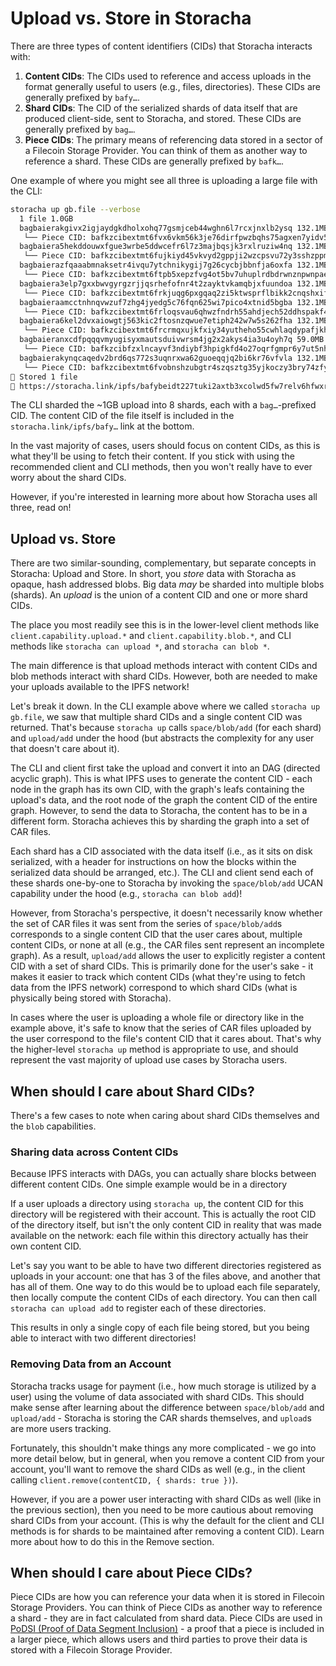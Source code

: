 # Upload vs. Store in Storacha

There are three types of content identifiers (CIDs) that Storacha interacts with:

1. **Content CIDs**: The CIDs used to reference and access uploads in the format generally useful to users (e.g., files, directories). These CIDs are generally prefixed by `bafy…`.
2. **Shard CIDs**: The CID of the serialized shards of data itself that are produced client-side, sent to Storacha, and stored. These CIDs are generally prefixed by `bag…`.
3. **Piece CIDs**: The primary means of referencing data stored in a sector of a Filecoin Storage Provider. You can think of them as another way to reference a shard. These CIDs are generally prefixed by `bafk…`.

One example of where you might see all three is uploading a large file with the CLI:

```sh
storacha up gb.file --verbose
  1 file 1.0GB
  bagbaierakgivx2igjaydgkdholxohq77gsmjceb44wghn6l7rcxjnxlb2ysq 132.1MB
   └── Piece CID: bafkzcibextmt6fvx6vkm56k3je76dirfpwzbqhs75agxen7yidv5lo5usnfdbetzcu
  bagbaiera5hekddouwxfgue3wrbe5ddwcefr6l7z3majbqsjk3rxlruziw4nq 132.1MB
   └── Piece CID: bafkzcibextmt6fujkiyd45vkvyd2gppji2wzcpsvu72y3sshzppmi2wnxp4q5pblay
  bagbaierazfqaaabmnaksetr4ivqu7ytchnikygij7g26cycbjbbnfja6oxfa 132.1MB
   └── Piece CID: bafkzcibextmt6ftpb5xepzfvg4ot5bv7uhuplrdbdrwnznpwnpaempif4i76gxbmdm
  bagbaiera3elp7gxxbwvgyrgzrjjqsrhefofnr4t2zayktvkamqbjxfuundoa 132.1MB
   └── Piece CID: bafkzcibextmt6frkjuqg6pxgqaq2zi5ktwsprflbikk2cnqshxifvsumntmqedgrba
  bagbaieraamcctnhnqvwzuf7zhg4jyedg5c76fqn625wi7pico4xtnid5bgba 132.1MB
   └── Piece CID: bafkzcibextmt6frloqsvau6qhwzfndrh55ahdjech52ddhspakf4gnxwksuks6uiem
  bagbaiera6kel2dvxaiowgtj563kic2ftosnzqwue7etiph242w7w5s262fha 132.1MB
   └── Piece CID: bafkzcibextmt6frcrmqxujkfxiy34yutheho55cwhlaqdypafjkhgusphcn5kyp3da
  bagbaieranxcdfpqqqvmyugisyxmautsduivwrsm4jg2x2akys4ia3u4oyh7q 59.0MB
   └── Piece CID: bafkzcibfzxlncayvf3ndiybf3hpigkfd4o27oqrfgmpr6y7ut5nhcyjdtjhqsvstwyqq
  bagbaierakynqcaqedv2brd6qs772s3uqnrxwa62guoeqqjq2bi6kr76vfvla 132.1MB
   └── Piece CID: bafkzcibextmt6fvobnshzubgtr4szqsztg35yjkoczy3bry74zfy2bu5fm2x5caefq
🐔 Stored 1 file
🐔 https://storacha.link/ipfs/bafybeidt227tuki2axtb3xcolwd5fw7relv6hfwxrlhgxjzyzwh4cowymy
```

The CLI sharded the ~1GB upload into 8 shards, each with a `bag…`-prefixed CID. The content CID of the file itself is included in the `storacha.link/ipfs/bafy…` link at the bottom.

In the vast majority of cases, users should focus on content CIDs, as this is what they'll be using to fetch their content. If you stick with using the recommended client and CLI methods, then you won't really have to ever worry about the shard CIDs.

However, if you're interested in learning more about how Storacha uses all three, read on!

## Upload vs. Store

There are two similar-sounding, complementary, but separate concepts in Storacha: Upload and Store. In short, you _store_ data with Storacha as opaque, hash addressed blobs. Big data _may_ be sharded into multiple blobs (shards). An _upload_ is the union of a content CID and one or more shard CIDs.

The place you most readily see this is in the lower-level client methods like `client.capability.upload.*` and `client.capability.blob.*`, and CLI methods like `storacha can upload *`, and `storacha can blob *`.

The main difference is that upload methods interact with content CIDs and blob methods interact with shard CIDs. However, both are needed to make your uploads available to the IPFS network!

Let's break it down. In the CLI example above where we called `storacha up gb.file`, we saw that multiple shard CIDs and a single content CID was returned. That's because `storacha up` calls `space/blob/add` (for each shard) and `upload/add` under the hood (but abstracts the complexity for any user that doesn't care about it).

The CLI and client first take the upload and convert it into an DAG (directed acyclic graph). This is what IPFS uses to generate the content CID - each node in the graph has its own CID, with the graph's leafs containing the upload's data, and the root node of the graph the content CID of the entire graph. However, to send the data to Storacha, the content has to be in a different form. Storacha achieves this by sharding the graph into a set of CAR files.

Each shard has a CID associated with the data itself (i.e., as it sits on disk serialized, with a header for instructions on how the blocks within the serialized data should be arranged, etc.). The CLI and client send each of these shards one-by-one to Storacha by invoking the `space/blob/add` UCAN capability under the hood (e.g., `storacha can blob add`)!

However, from Storacha's perspective, it doesn't necessarily know whether the set of CAR files it was sent from the series of `space/blob/add`s corresponds to a single content CID that the user cares about, multiple content CIDs, or none at all (e.g., the CAR files sent represent an incomplete graph). As a result, `upload/add` allows the user to explicitly register a content CID with a set of shard CIDs. This is primarily done for the user's sake - it makes it easier to track which content CIDs (what they're using to fetch data from the IPFS network) correspond to which shard CIDs (what is physically being stored with Storacha).

In cases where the user is uploading a whole file or directory like in the example above, it's safe to know that the series of CAR files uploaded by the user correspond to the file's content CID that it cares about. That's why the higher-level `storacha up` method is appropriate to use, and should represent the vast majority of upload use cases by Storacha users.

## When should I care about Shard CIDs?

There's a few cases to note when caring about shard CIDs themselves and the `blob` capabilities.

### Sharing data across Content CIDs

Because IPFS interacts with DAGs, you can actually share blocks between different content CIDs. One simple example would be in a directory

If a user uploads a directory using `storacha up`, the content CID for this directory will be registered with their account. This is actually the root CID of the directory itself, but isn't the only content CID in reality that was made available on the network: each file within this directory actually has their own content CID.

Let's say you want to be able to have two different directories registered as uploads in your account: one that has 3 of the files above, and another that has all of them. One way to do this would be to upload each file separately, then locally compute the content CIDs of each directory. You can then call `storacha can upload add` to register each of these directories.

This results in only a single copy of each file being stored, but you being able to interact with two different directories!

### Removing Data from an Account

Storacha tracks usage for payment (i.e., how much storage is utilized by a user) using the volume of data associated with shard CIDs. This should make sense after learning about the difference between `space/blob/add` and `upload/add` - Storacha is storing the CAR shards themselves, and `upload`s are more users tracking.

Fortunately, this shouldn't make things any more complicated - we go into more detail below, but in general, when you remove a content CID from your account, you'll want to remove the shard CIDs as well (e.g., in the client calling `client.remove(contentCID, { shards: true })`).

However, if you are a power user interacting with shard CIDs as well (like in the previous section), then you need to be more cautious about removing shard CIDs from your account. (This is why the default for the client and CLI methods is for shards to be maintained after removing a content CID). Learn more about how to do this in the Remove section.

## When should I care about Piece CIDs?

Piece CIDs are how you can reference your data when it is stored in Filecoin Storage Providers. You can think of Piece CIDs as another way to reference a shard - they are in fact calculated from shard data. Piece CIDs are used in [PoDSI (Proof of Data Segment Inclusion)](/concepts/podsi/) - a proof that a piece is included in a larger piece, which allows users and third parties to prove their data is stored with a Filecoin Storage Provider.
